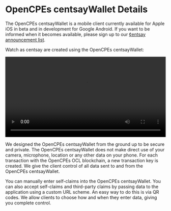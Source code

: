 # OpenCPEs centsayWallet Details

The OpenCPEs centsayWallet is a mobile client currently available for Apple iOS in beta and in development for Google Android. If you want to be informed when it becomes available, please sign up to our [¢entsay announcement list](https://groups.google.com/a/announcements.opencpes.com/d/forum/cybercv-wallet).

Watch as centsay are created using the OpenCPEs centsayWallet:

<video width="100%" height="auto" controls>
  <source src="https://blocks-blockchain-demo-opencpes-com.s3.us-east-2.amazonaws.com/video/ChainInteractionDemo.mp4" type="video/mp4">
Your browser does not support the video tag.
</video>

We designed the OpenCPEs centsayWallet from the ground up to be secure and private. The OpenCPEs centsayWallet does not make direct use of your camera, microphone, location or any other data on your phone. For each transaction with the OpenCPEs OCL blockchain, a new transaction key is created. We give the client control of all data sent to and from the OpenCPEs centsayWallet.

You can manually enter self-claims into the OpenCPEs centsayWallet. You can also accept self-claims and third-party claims by passing data to the application using a custom URL scheme. An easy way to do this is via QR codes. We allow clients to choose how and when they enter data, giving you complete control.
